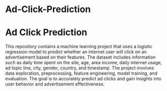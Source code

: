 # Ad-Click-Prediction


# Ad Click Prediction

This repository contains a machine learning project that uses a logistic regression model to predict whether an internet user will click on an advertisement based on their features. The dataset includes information such as daily time spent on the site, age, area income, daily internet usage, ad topic line, city, gender, country, and timestamp. The project involves data exploration, preprocessing, feature engineering, model training, and evaluation. The goal is to accurately predict ad clicks and gain insights into user behavior and advertisement effectiveness.
